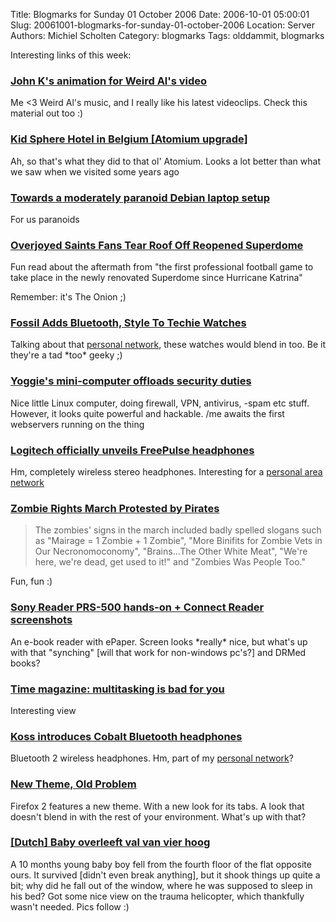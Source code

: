 Title: Blogmarks for Sunday 01 October 2006
Date: 2006-10-01 05:00:01
Slug: 20061001-blogmarks-for-sunday-01-october-2006
Location: Server
Authors: Michiel Scholten
Category: blogmarks
Tags: olddammit, blogmarks

<p>Interesting links of this week:</p>
<h3><a href="http://www.boingboing.net/2006/09/28/john_ks_animation_fo.html">John K's animation for Weird Al's video</a></h3>
<p>Me &lt;3 Weird Al's music, and I really like his latest videoclips. Check this material out too :)</p>
<h3><a href="http://www.boingboing.net/2006/09/29/kid_sphere_hotel_in_.html">Kid Sphere Hotel in Belgium [Atomium upgrade]</a></h3>
<p>Ah, so that's what they did to that ol' Atomium. Looks a lot better than what we saw when we visited some years ago</p>
<h3><a href="http://www.hermann-uwe.de/blog/towards-a-moderately-paranoid-debian-laptop-setup">Towards a moderately paranoid Debian laptop setup</a></h3>
<p>For us paranoids</p>
<h3><a href="http://www.theonion.com/content/node/53438">Overjoyed Saints Fans Tear Roof Off Reopened Superdome</a></h3>
<p>Fun read about the aftermath from "the first professional football game to take place in the newly renovated Superdome since Hurricane Katrina"</p>

<p>Remember: it's The Onion ;)</p>
<h3><a href="http://crunchgear.com/2006/09/28/fossil-adds-bluetooth-style-to-techie-watches/">Fossil Adds Bluetooth, Style To Techie Watches</a></h3>
<p>Talking about that <a href="http://aquariusoft.org/~mbscholt/index.php?rantid=442">personal network</a>, these watches would blend in too. Be it they're a tad *too* geeky ;)</p>
<h3><a href="http://www.engadget.com/2006/09/26/yoggies-mini-computer-offloads-security-duties/">Yoggie's mini-computer offloads security duties</a></h3>
<p>Nice little Linux computer, doing firewall, VPN, antivirus, -spam etc stuff. However, it looks quite powerful and hackable. /me awaits the first webservers running on the thing</p>
<h3><a href="http://www.engadget.com/2006/09/27/logitech-officially-unveils-freepulse-headphones/">Logitech officially unveils FreePulse headphones</a></h3>
<p>Hm, completely wireless stereo headphones. Interesting for a <a href="http://aquariusoft.org/~mbscholt/index.php?rantid=442">personal area network</a></p>
<h3><a href="http://www.boingboing.net/2006/09/27/zombie_rights_march_.html">Zombie Rights March Protested by Pirates</a></h3>
<blockquote><p class="quote">The zombies' signs in the march included badly spelled slogans such as "Mairage = 1 Zombie + 1 Zombie", "More Binifits for Zombie Vets in Our Necronomoconomy", "Brains...The Other White Meat", "We're here, we're dead, get used to it!" and "Zombies Was People Too."</p></blockquote>

<p>Fun, fun :)</p>
<h3><a href="http://www.engadget.com/2006/09/26/sony-reader-prs-500-hands-on-connect-reader-screenshots/">Sony Reader PRS-500 hands-on + Connect Reader screenshots</a></h3>
<p>An e-book reader with ePaper. Screen looks *really* nice, but what's up with that "synching" [will that work for non-windows pc's?] and DRMed books?</p>
<h3><a href="http://arstechnica.com/news.ars/post/20060320-6417.html">Time magazine: multitasking is bad for you</a></h3>
<p>Interesting view</p>
<h3><a href="http://www.engadget.com/2006/08/12/koss-introduces-cobalt-bluetooth-headphones/">Koss introduces Cobalt Bluetooth headphones</a></h3>
<p>Bluetooth 2 wireless headphones. Hm, part of my <a href="http://aquariusoft.org/~mbscholt/index.php?rantid=442">personal network</a>?</p>
<h3><a href="http://dbaron.org/log/2006-09#e20060921a">New Theme, Old Problem</a></h3>
<p>Firefox 2 features a new theme. With a new look for its tabs. A look that doesn't blend in with the rest of your environment. What's up with that?</p>
<h3><a href="http://www.nu.nl/news/832688/122/Baby_overleeft_val_van_vier_hoog_%28video%29.html">[Dutch] Baby overleeft val van vier hoog</a></h3>
<p>A 10 months young baby boy fell from the fourth floor of the flat opposite ours. It survived [didn't even break anything], but it shook things up quite a bit; why did he fall out of the window, where he was supposed to sleep in his bed? Got some nice view on the trauma helicopter, which thankfully wasn't needed. Pics follow :)</p>
